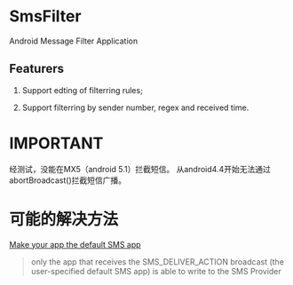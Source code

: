 # SmsFilter
Android Message Filter Application

## Featurers
1. Support edting of filterring rules;

2. Support filterring by sender number, regex and received time.

# IMPORTANT
经测试，没能在MX5（android 5.1）拦截短信。
从android4.4开始无法通过abortBroadcast()拦截短信广播。

# 可能的解决方法
[Make your app the default SMS app](https://www.cnblogs.com/wangyk517/p/5881160.html)
> only the app that receives the SMS_DELIVER_ACTION broadcast (the user-specified default SMS app) is able to write to the SMS Provider 


